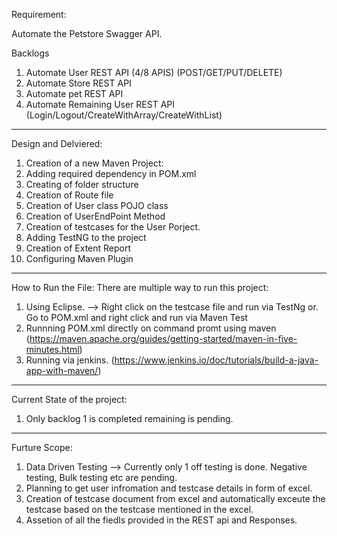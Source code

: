 Requirement:

Automate the Petstore Swagger API.

Backlogs
1. Automate User REST API (4/8 APIS) (POST/GET/PUT/DELETE)
2. Automate Store REST API
3. Automate pet REST API
4. Automate Remaining User REST API (Login/Logout/CreateWithArray/CreateWithList)

------------------------------
Design and Delviered:
1.  Creation of a new Maven Project:
2.  Adding required dependency in POM.xml
3.  Creating of folder structure
4.  Creation of Route file
5.  Creation of User class POJO class
6.  Creation of UserEndPoint Method
7.  Creation of testcases for the User Porject.
8.  Adding TestNG to the project
9. Creation of Extent Report
10.  Configuring Maven Plugin

---------------------------------------
How to Run the File:
There are multiple way to run this project:
1. Using Eclipse. --> Right click on the testcase file and run via TestNg or. Go to POM.xml and right click and run via Maven Test
2. Runnning POM.xml directly on command promt using maven (https://maven.apache.org/guides/getting-started/maven-in-five-minutes.html)
3. Running via jenkins. (https://www.jenkins.io/doc/tutorials/build-a-java-app-with-maven/)

---------------------------------------
Current State of the project:
1. Only backlog 1 is completed remaining is pending.

---------------------------------------
Furture Scope:
1. Data Driven Testing --> Currently only 1 off testing is done. Negative testing, Bulk testing etc are pending.
2. Planning to get user infromation and testcase details in form of excel.
3. Creation of testcase document from excel and automatically exceute the testcase based on the testcase mentioned in the excel.
4. Assetion of all the fiedls provided in the REST api and Responses.
